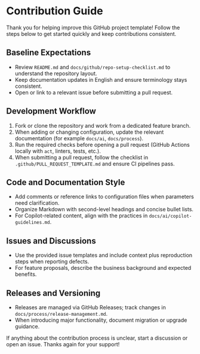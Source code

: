 # Contribution Guide

Thank you for helping improve this GitHub project template! Follow the steps below to get started quickly and keep contributions consistent.

## Baseline Expectations
- Review `README.md` and `docs/github/repo-setup-checklist.md` to understand the repository layout.
- Keep documentation updates in English and ensure terminology stays consistent.
- Open or link to a relevant issue before submitting a pull request.

## Development Workflow
1. Fork or clone the repository and work from a dedicated feature branch.
2. When adding or changing configuration, update the relevant documentation (for example `docs/ai`, `docs/process`).
3. Run the required checks before opening a pull request (GitHub Actions locally with `act`, linters, tests, etc.).
4. When submitting a pull request, follow the checklist in `.github/PULL_REQUEST_TEMPLATE.md` and ensure CI pipelines pass.

## Code and Documentation Style
- Add comments or reference links to configuration files when parameters need clarification.
- Organize Markdown with second-level headings and concise bullet lists.
- For Copilot-related content, align with the practices in `docs/ai/copilot-guidelines.md`.

## Issues and Discussions
- Use the provided issue templates and include context plus reproduction steps when reporting defects.
- For feature proposals, describe the business background and expected benefits.

## Releases and Versioning
- Releases are managed via GitHub Releases; track changes in `docs/process/release-management.md`.
- When introducing major functionality, document migration or upgrade guidance.

If anything about the contribution process is unclear, start a discussion or open an issue. Thanks again for your support!